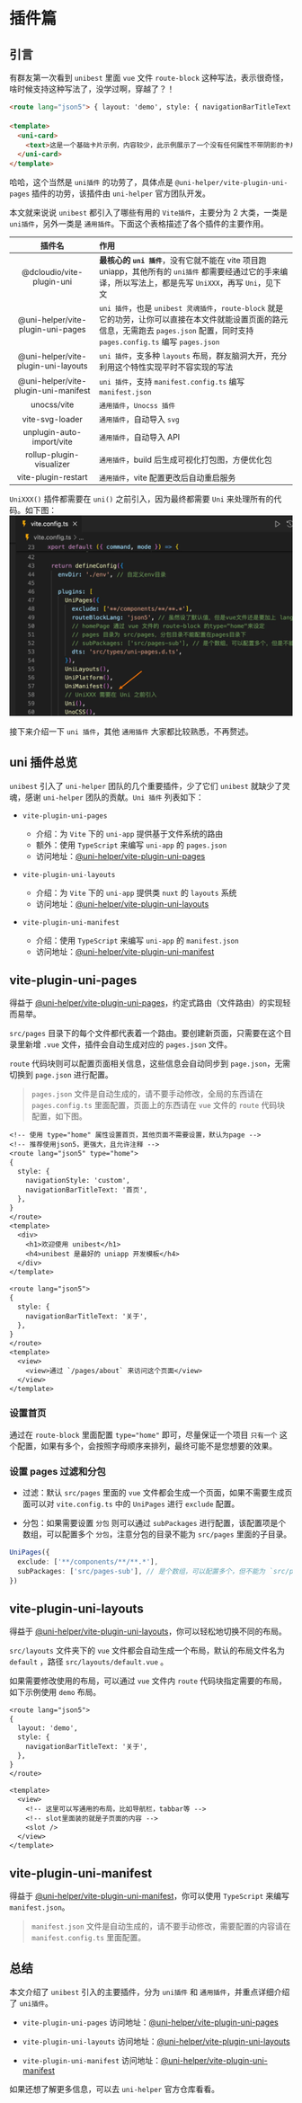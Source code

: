 # 插件篇

## 引言

有群友第一次看到 `unibest` 里面 `vue` 文件 `route-block` 这种写法，表示很奇怪，啥时候支持这种写法了，没学过啊，穿越了？！

```html
<route lang="json5"> { layout: 'demo', style: { navigationBarTitleText: 'UniUI 使用' }, } </route>

<template>
  <uni-card>
    <text>这是一个基础卡片示例，内容较少，此示例展示了一个没有任何属性不带阴影的卡片。</text>
  </uni-card>
</template>
```

哈哈，这个当然是 `uni插件` 的功劳了，具体点是 `@uni-helper/vite-plugin-uni-pages` 插件的功劳，该插件由 `uni-helper` 官方团队开发。

本文就来说说 `unibest` 都引入了哪些有用的 `Vite插件`，主要分为 2 大类，一类是 `uni插件`，另外一类是 `通用插件`。下面这个表格描述了各个插件的主要作用。

|                插件名                | 作用                                                                                                                                                                                  |
| :----------------------------------: | :------------------------------------------------------------------------------------------------------------------------------------------------------------------------------------ |
|      @dcloudio/vite-plugin-uni       | **最核心的 `uni 插件`**，没有它就不能在 vite 项目跑 uniapp，其他所有的 `uni插件` 都需要经通过它的手来编译，所以写法上，都是先写 `UniXXX`，再写 `Uni`，见下文                          |
|  @uni-helper/vite-plugin-uni-pages   | `uni 插件`，也是 `unibest 灵魂插件`，`route-block` 就是它的功劳，让你可以直接在本文件就能设置页面的路元信息，无需跑去 `pages.json` 配置，同时支持 `pages.config.ts` 编写 `pages.json` |
| @uni-helper/vite-plugin-uni-layouts  | `uni 插件`，支多种 `layouts` 布局，群友脑洞大开，充分利用这个特性实现平时不容实现的写法                                                                                               |
| @uni-helper/vite-plugin-uni-manifest | `uni 插件`，支持 `manifest.config.ts` 编写 `manifest.json`                                                                                                                            |
|             unocss/vite              | `通用插件`，`Unocss 插件`                                                                                                                                                             |
|           vite-svg-loader            | `通用插件`，自动导入 `svg`                                                                                                                                                            |
|      unplugin-auto-import/vite       | `通用插件`，自动导入 API                                                                                                                                                              |
|       rollup-plugin-visualizer       | `通用插件`，build 后生成可视化打包图，方便优化包                                                                                                                                      |
|         vite-plugin-restart          | `通用插件`，vite 配置更改后自动重启服务                                                                                                                                               |

`UniXXX()` 插件都需要在 `uni()` 之前引入，因为最终都需要 `Uni` 来处理所有的代码。如下图：
![vite uni plugin](./assets/3-1.png)

接下来介绍一下 `uni 插件`，其他 `通用插件` 大家都比较熟悉，不再赘述。

## uni 插件总览

`unibest` 引入了 `uni-helper` 团队的几个重要插件，少了它们 `unibest` 就缺少了灵魂，感谢 `uni-helper` 团队的贡献。`Uni 插件` 列表如下：

- `vite-plugin-uni-pages`

  - 介绍：为 `Vite` 下的 `uni-app` 提供基于文件系统的路由
  - 额外：使用 `TypeScript` 来编写 `uni-app` 的 `pages.json`
  - 访问地址：[@uni-helper/vite-plugin-uni-pages](https://github.com/uni-helper/vite-plugin-uni-pages)

- `vite-plugin-uni-layouts`

  - 介绍：为 `Vite` 下的 `uni-app` 提供类 `nuxt` 的 `layouts` 系统
  - 访问地址：[@uni-helper/vite-plugin-uni-layouts](https://github.com/uni-helper/vite-plugin-uni-layouts)

- `vite-plugin-uni-manifest`

  - 介绍：使用 `TypeScript` 来编写 `uni-app` 的 `manifest.json`
  - 访问地址：[@uni-helper/vite-plugin-uni-manifest](https://github.com/uni-helper/vite-plugin-uni-manifest)

## vite-plugin-uni-pages

得益于 [@uni-helper/vite-plugin-uni-pages](https://github.com/uni-helper/vite-plugin-uni-pages)，约定式路由（文件路由）的实现轻而易举。

`src/pages` 目录下的每个文件都代表着一个路由。要创建新页面，只需要在这个目录里新增 `.vue` 文件，插件会自动生成对应的 `pages.json` 文件。

`route` 代码块则可以配置页面相关信息，这些信息会自动同步到 `page.json`，无需切换到 `page.json` 进行配置。

> `pages.json` 文件是自动生成的，请不要手动修改，全局的东西请在 `pages.config.ts` 里面配置，页面上的东西请在 `vue` 文件的 `route` 代码块配置，如下图。

```vue [src/pages/index.vue]
<!-- 使用 type="home" 属性设置首页，其他页面不需要设置，默认为page -->
<!-- 推荐使用json5，更强大，且允许注释 -->
<route lang="json5" type="home">
{
  style: {
    navigationStyle: 'custom',
    navigationBarTitleText: '首页',
  },
}
</route>
<template>
  <div>
    <h1>欢迎使用 unibest</h1>
    <h4>unibest 是最好的 uniapp 开发模板</h4>
  </div>
</template>
```

```vue [src/pages/about.vue]
<route lang="json5">
{
  style: {
    navigationBarTitleText: '关于',
  },
}
</route>
<template>
  <view>
    <view>通过 `/pages/about` 来访问这个页面</view>
  </view>
</template>
```

### 设置首页

通过在 `route-block` 里面配置 `type="home"` 即可，尽量保证一个项目 `只有一个` 这个配置，如果有多个，会按照字母顺序来排列，最终可能不是您想要的效果。

### 设置 pages 过滤和分包

- 过滤：默认 `src/pages` 里面的 `vue` 文件都会生成一个页面，如果不需要生成页面可以对 `vite.config.ts` 中的 `UniPages` 进行 `exclude` 配置。

- 分包：如果需要设置 `分包` 则可以通过 `subPackages` 进行配置，该配置项是个数组，可以配置多个 `分包`，注意分包的目录不能为 `src/pages` 里面的子目录。

```ts [vite.config.ts]
UniPages({
  exclude: ['**/components/**/**.*'],
  subPackages: ['src/pages-sub'], // 是个数组，可以配置多个，但不能为 `src/pages` 里面的子目录
})
```

## vite-plugin-uni-layouts

得益于 [@uni-helper/vite-plugin-uni-layouts](https://github.com/uni-helper/vite-plugin-uni-layouts)，你可以轻松地切换不同的布局。

`src/layouts` 文件夹下的 `vue` 文件都会自动生成一个布局，默认的布局文件名为 `default` ，路径 `src/layouts/default.vue` 。

如果需要修改使用的布局，可以通过 `vue` 文件内 `route` 代码块指定需要的布局，如下示例使用 `demo` 布局。

```vue [src/pages/demo.vue]{3}
<route lang="json5">
{
  layout: 'demo',
  style: {
    navigationBarTitleText: '关于',
  },
}
</route>
```

```vue [src/layouts/demo.vue]
<template>
  <view>
    <!-- 这里可以写通用的布局，比如导航栏，tabbar等 -->
    <!-- slot里面装的就是子页面的内容 -->
    <slot />
  </view>
</template>
```

## vite-plugin-uni-manifest

得益于 [@uni-helper/vite-plugin-uni-manifest](https://github.com/uni-helper/vite-plugin-uni-manifest)，你可以使用 `TypeScript` 来编写 `manifest.json`。

> `manifest.json` 文件是自动生成的，请不要手动修改，需要配置的内容请在 `manifest.config.ts` 里面配置。

## 总结

本文介绍了 `unibest` 引入的主要插件，分为 `uni插件` 和 `通用插件`，并重点详细介绍了 `uni插件`。

- `vite-plugin-uni-pages` 访问地址：[@uni-helper/vite-plugin-uni-pages](https://github.com/uni-helper/vite-plugin-uni-pages)

- `vite-plugin-uni-layouts` 访问地址：[@uni-helper/vite-plugin-uni-layouts](https://github.com/uni-helper/vite-plugin-uni-layouts)

- `vite-plugin-uni-manifest` 访问地址：[@uni-helper/vite-plugin-uni-manifest](https://github.com/uni-helper/vite-plugin-uni-manifest)

如果还想了解更多信息，可以去 `uni-helper` 官方仓库看看。
